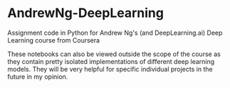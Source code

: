 # AndrewNg-DeepLearning
Assignment code in Python for Andrew Ng's  (and DeepLearning.ai) Deep Learning course from Coursera

These notebooks can also be viewed outside the scope of the course as they contain pretty isolated implementations of different deep learning models. They will be very helpful for specific individual projects in the future in my opinion.
